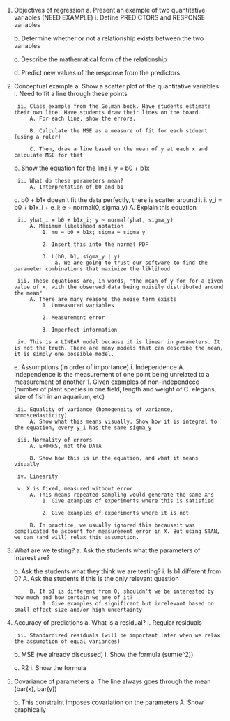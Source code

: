 1. Objectives of regression
	a. Present an example of two quantitative variables (NEED EXAMPLE)
		i. Define PREDICTORS and RESPONSE variables

	b. Determine whether or not a relationship exists between the two variables

	c. Describe the mathematical form of the relationship

	d. Predict new values of the response from the predictors

2. Conceptual example
	a. Show a scatter plot of the quantitative variables
		i. Need to fit a line through these points

		ii. Class example from the Gelman book. Have students estimate their own line. Have students draw their lines on the board.
			A. For each line, show the errors.

			B. Calculate the MSE as a measure of fit for each stduent (using a ruler)

			C. Then, draw a line based on the mean of y at each x and calculate MSE for that

	b. Show the equation for the line
		i. y = b0 + b1x

		ii. What do these parameters mean?
			A. Interpretation of b0 and b1

	c. b0 + b1x doesn't fit the data perfectly, there is scatter around it
		i. y_i = b0 + b1x_i + e_i; e ~ normal(0, sigma_y)
			A. Explain this equation

		ii. yhat_i = b0 + b1x_i; y ~ normal(yhat, sigma_y)
			A. Maximum likelihood notation
				1. mu = b0 + b1x; sigma = sigma_y
				
				2. Insert this into the normal PDF
				
				3. L(b0, b1, sigma_y | y)
					a. We are going to trust our software to find the parameter combinations that maximize the liklihood

		iii. These equations are, in words, "the mean of y for for a given value of x, with the observed data being noisily distributed around the mean"
			A. There are many reasons the noise term exists
				1. Unmeasured variables

				2. Measurement error

				3. Imperfect information

		iv. This is a LINEAR model because it is linear in parameters. It is not the truth. There are many models that can describe the mean, it is simply one possible model.

	e. Assumptions (in order of importance)
		i. Independence
			A. Independence is the measurement of one point being unrelated to a measurement of another
				1. Given examples of non-independece (number of plant species in one field, length and weight of C. elegans, size of fish in an aquarium, etc)

		ii. Equality of variance (homogeneity of variance, homoscedasticity)
			A. Show what this means visually. Show how it is integral to the equation, every y_i has the same sigma_y

		iii. Normality of errors
			A. ERORRS, not the DATA

			B. Show how this is in the equation, and what it means visually

		iv. Linearity

		v. X is fixed, measured without error
			A. This means repeated sampling would generate the same X's
				1. Give examples of experiments where this is satisfied

				2. Give examples of experiments where it is not

			B. In practice, we usually ignored this becauseit was complicated to account for measurement error in X. But using STAN, we can (and will) relax this assumption.

3. What are we testing?
	a. Ask the students what the parameters of interest are?

	b. Ask the students what they think we are testing?
		i. Is b1 different from 0?
			A. Ask the students if this is the only relevant question

			B. If b1 is different from 0, shouldn't we be interested by how much and how certain we are of it?
				1. Give examples of significant but irrelevant based on small effect size and/or high uncertainty

4. Accuracy of predictions
	a. What is a residual?
		i. Regular residuals

		ii. Standardized residuals (will be important later when we relax the assumption of equal variances)

	b. MSE (we already discussed)
		i. Show the formula (sum(e^2))

	c. R2
		i. Show the formula

5. Covariance of parameters
	a. The line always goes through the mean (bar(x), bar(y))

	b. This constraint imposes covariation on the parameters
		A. Show graphically
